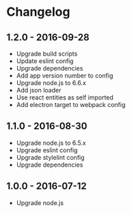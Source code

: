 # Changelog

## 1.2.0 - 2016-09-28
- Upgrade build scripts
- Update eslint config
- Upgrade dependencies
- Add app version number to config
- Upgrade node.js to 6.6.x
- Add json loader
- Use react entities as self imported
- Add electron target to webpack config

## 1.1.0 - 2016-08-30
- Upgrade node.js to 6.5.x
- Upgrade eslint config
- Upgrade stylelint config
- Upgrade dependencies

## 1.0.0 - 2016-07-12
- Upgrade node.js
